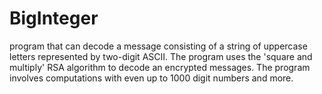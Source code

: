 BigInteger
==========

program that can decode a message consisting of a string of uppercase letters represented by two-digit ASCII. The program uses the 'square and multiply' RSA algorithm to decode an encrypted messages. The program involves computations with even up to 1000 digit numbers and more. 
